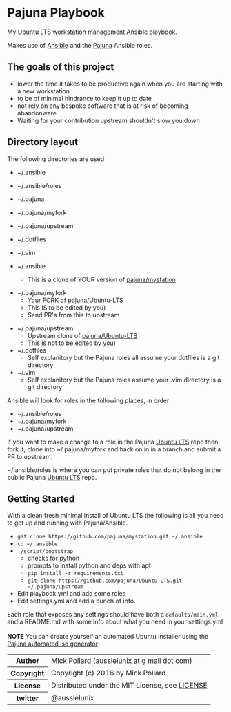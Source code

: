 # Pajuna Playbook

My Ubuntu LTS workstation management Ansible playbook.

Makes use of [Ansible](https://github.com/ansible/ansible/) and the  [Pajuna](https://github.com/pajuna/Ubuntu-LTS) Ansible roles.

## The goals of this project

* lower the time it takes to be productive again when you are starting with a new workstation
* to be of minimal hindrance to keep it up to date
* not rely on any bespoke software that is at risk of becoming abandonware
* Waiting for your contribution upstream shouldn't slow you down

## Directory layout

The following directories are used

* ~/.ansible
* ~/.ansible/roles
* ~/.pajuna
* ~/.pajuna/myfork
* ~/.pajuna/upstream
* ~/.dotfiles
* ~/.vim

* ~/.ansible
    * This is a clone of YOUR version of [pajuna/mystation](https://github.com/pajuna/mystation)
- ~/.pajuna/myfork
    * Your FORK of [pajuna/Ubuntu-LTS](https://github.com/pajuna/Ubuntu-LTS)
    * This IS to be edited by you)
    * Send PR's from this to upstream
* ~/.pajuna/upstream
    * Upstream clone of [pajuna/Ubuntu-LTS](https://github.com/pajuna/Ubuntu-LTS)
    * This is not to be edited by you)
* ~/.dotfiles
    * Self explanitory but the Pajuna roles all assume your dotfiles is a git directory
* ~/.vim
    * Self explanitory but the Pajuna roles assume your .vim directory is a git directory

Ansible will look for roles in the following places, in order:

* ~/.ansible/roles
* ~/.pajuna/myfork
* ~/.pajuna/upstream

If you want to make a change to a role in the Pajuna [Ubuntu LTS](https://github.com/pajuna/Ubuntu-LTS) repo then fork it, clone into ~/.pajuna/myfork and hack on in in a branch and submit a PR to upstream.

~/.ansible/roles is where you can put private roles that do not belong in the public Pajuna [Ubuntu LTS](https://github.com/pajuna/Ubuntu-LTS) repo.


## Getting Started

With a clean fresh minimal install of Ubuntu LTS the following is all you need to get up and running with Pajuna/Ansible.

* `git clone https://github.com/pajuna/mystation.git ~/.ansible`
* `cd ~/.ansible`
* `./script/bootstrap`
    * checks for python
    * prompts to install python and deps with apt
    * `pip install -r requirements.txt`
    * `git clone https://github.com/pajuna/Ubuntu-LTS.git ~/.pajuna/upstream`
* Edit playbook.yml and add some roles
* Edit settings.yml and add a bunch of info.

Each role that exposes any settings should have both a `defaults/main.yml` and a README.md with some info about what you need in your settings.yml
<br />
<br />
**NOTE** You can create yourself an automated Ubuntu installer using the [Pajuna automated iso generator](https://github.com/pajuna/ubuntu-custom-iso)

<table>
  <tr>
    <th>Author</th><td>Mick Pollard (aussielunix at g mail dot com)</td>
  </tr>
  <tr>
    <th>Copyright</th><td>Copyright (c) 2016 by Mick Pollard</td>
  </tr>
  <tr>
    <th>License</th><td>Distributed under the MIT License, see <a href="https://github.com/pajuna/mystation/blob/master/LICENSE">LICENSE</a></td>
  </tr>
  <tr>
    <th>twitter </th><td>@aussielunix</td>
  </tr>
</table>
